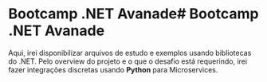 # Bootcamp .NET Avanade# Bootcamp .NET Avanade

Aqui, irei disponibilizar arquivos de estudo e exemplos usando bibliotecas do .NET.
Pelo overview do projeto e o que o desafio está requerindo, irei fazer integrações discretas usando **Python** para Microservices.